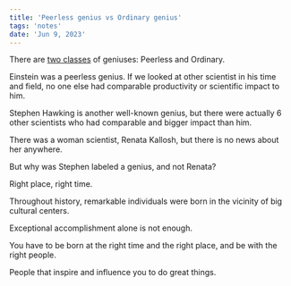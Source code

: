 ```yaml
---
title: 'Peerless genius vs Ordinary genius'
tags: 'notes'
date: 'Jun 9, 2023'
---
```


There are [two classes](https://www.youtube.com/watch?v=XsBcdfKfy9o) of geniuses: Peerless and Ordinary.

Einstein was a peerless genius. If we looked at other scientist in his time and field, no one else had comparable productivity or scientific impact to him.

Stephen Hawking is another well-known genius, but there were actually 6 other scientists who had comparable and bigger impact than him.

There was a woman scientist, Renata Kallosh, but there is no news about her anywhere.

But why was Stephen labeled a genius, and not Renata?

Right place, right time.

Throughout history, remarkable individuals were born in the vicinity of big cultural centers.

Exceptional accomplishment alone is not enough.

You have to be born at the right time and the right place, and be with the right people.

People that inspire and influence you to do great things.
